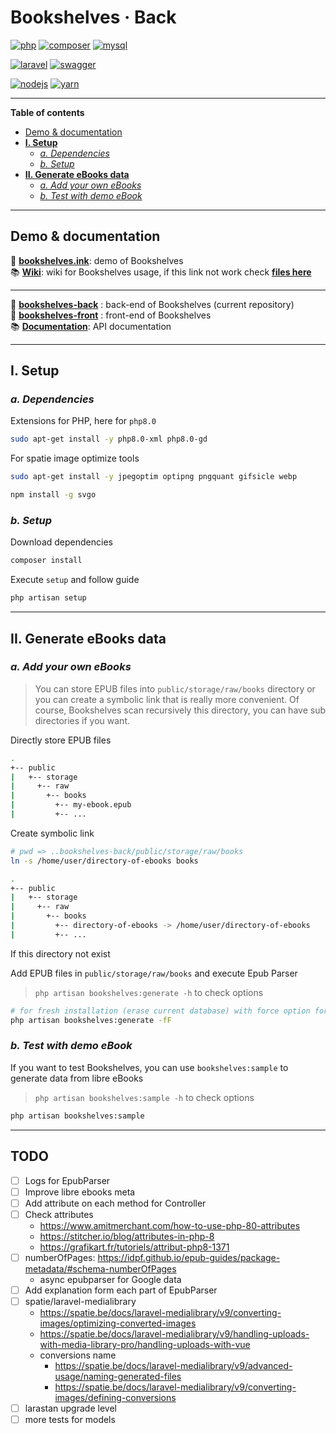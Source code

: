 # Bookshelves · Back <!-- omit in toc -->

[![php](https://img.shields.io/static/v1?label=PHP&message=v8.0&color=777bb4&style=flat-square&logo=php&logoColor=ffffff)](https://www.php.net)
[![composer](https://img.shields.io/static/v1?label=Composer&message=v2.0&color=885630&style=flat-square&logo=composer&logoColor=ffffff)](https://getcomposer.org)
[![mysql](https://img.shields.io/static/v1?label=MySQL&message=v8.0&color=4479A1&style=flat-square&logo=mysql&logoColor=ffffff)](https://www.mysql.com)

[![laravel](https://img.shields.io/static/v1?label=Laravel&message=v8.0&color=ff2d20&style=flat-square&logo=laravel&logoColor=ffffff)](https://laravel.com)
[![swagger](https://img.shields.io/static/v1?label=Swagger&message=v3.0&color=85EA2D&style=flat-square&logo=swagger&logoColo=ffffff)](https://swagger.io)

[![nodejs](https://img.shields.io/static/v1?label=NodeJS&message=14.16&color=339933&style=flat-square&logo=node.js&logoColor=ffffff)](https://nodejs.org/en)
[![yarn](https://img.shields.io/static/v1?label=Yarn&message=v1.2&color=2C8EBB&style=flat-square&logo=yarn&logoColor=ffffff)](https://yarnpkg.com/lang/en/)

---

**Table of contents**

- [Demo & documentation](#demo--documentation)
- [**I. Setup**](#i-setup)
  - [*a. Dependencies*](#a-dependencies)
  - [*b. Setup*](#b-setup)
- [**II. Generate eBooks data**](#ii-generate-ebooks-data)
  - [*a. Add your own eBooks*](#a-add-your-own-ebooks)
  - [*b. Test with demo eBook*](#b-test-with-demo-ebook)

---

## Demo & documentation

🚀 [**bookshelves.ink**](https://bookshelves.ink): demo of Bookshelves  
📚 [**Wiki**](https://bookshelves.ink/api/wiki): wiki for Bookshelves usage, if this link not work check [**files here**](https://gitlab.com/ewilan-riviere/bookshelves-back/-/tree/master/resources/views/pages/api/wiki/content)

---

📀 [**bookshelves-back**](https://gitlab.com/ewilan-riviere/bookshelves-back) : back-end of Bookshelves (current repository)  
🎨 [**bookshelves-front**](https://gitlab.com/ewilan-riviere/bookshelves-front) : front-end of Bookshelves  
📚 [**Documentation**](https://bookshelves.ink/api/documentation): API documentation  

---

## **I. Setup**

### *a. Dependencies*

Extensions for PHP, here for `php8.0`

```bash
sudo apt-get install -y php8.0-xml php8.0-gd
```

For spatie image optimize tools

```bash
sudo apt-get install -y jpegoptim optipng pngquant gifsicle webp
```

```bash
npm install -g svgo
```

### *b. Setup*

Download dependencies

```bash
composer install
```

Execute `setup` and follow guide

```bash
php artisan setup
```

---

## **II. Generate eBooks data**

### *a. Add your own eBooks*

>You can store EPUB files into `public/storage/raw/books` directory or you can create a symbolic link that is really more convenient. Of course, Bookshelves scan recursively this directory, you can have sub directories if you want.

Directly store EPUB files

```bash
.
+-- public
|   +-- storage
|     +-- raw
|       +-- books
|         +-- my-ebook.epub
|         +-- ...
```

Create symbolic link

```bash
# pwd => ..bookshelves-back/public/storage/raw/books
ln -s /home/user/directory-of-ebooks books
```

```bash
.
+-- public
|   +-- storage
|     +-- raw
|       +-- books
|         +-- directory-of-ebooks -> /home/user/directory-of-ebooks
|         +-- ...
```

If this directory not exist

Add EPUB files in `public/storage/raw/books` and execute Epub Parser

> `php artisan bookshelves:generate -h` to check options

```bash
# for fresh installation (erase current database) with force option for production
php artisan bookshelves:generate -fF
```

### *b. Test with demo eBook*

If you want to test Bookshelves, you can use `bookshelves:sample` to generate data from libre eBooks

> `php artisan bookshelves:sample -h` to check options

```bash
php artisan bookshelves:sample
```

---

## **TODO** <!-- omit in toc -->

- [ ] Logs for EpubParser
- [ ] Improve libre ebooks meta
- [ ] Add attribute on each method for Controller
- [ ] Check attributes
  - <https://www.amitmerchant.com/how-to-use-php-80-attributes>
  - <https://stitcher.io/blog/attributes-in-php-8>
  - <https://grafikart.fr/tutoriels/attribut-php8-1371>
- [ ] numberOfPages: <https://idpf.github.io/epub-guides/package-metadata/#schema-numberOfPages>
  - async epubparser for Google data
- [ ] Add explanation form each part of EpubParser
- [ ] spatie/laravel-medialibrary
  - <https://spatie.be/docs/laravel-medialibrary/v9/converting-images/optimizing-converted-images>
  - <https://spatie.be/docs/laravel-medialibrary/v9/handling-uploads-with-media-library-pro/handling-uploads-with-vue>
  - conversions name
    - <https://spatie.be/docs/laravel-medialibrary/v9/advanced-usage/naming-generated-files>
    - <https://spatie.be/docs/laravel-medialibrary/v9/converting-images/defining-conversions>
- [ ] larastan upgrade level
- [ ] more tests for models
